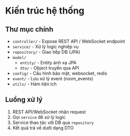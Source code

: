 # Kiến trúc hệ thống

## Thư mục chính
- `controller/` - Expose REST API / WebSocket endpoint
- `service/` - Xử lý logic nghiệp vụ
- `repository/` - Giao tiếp DB (JPA)
- `model/`
  - `entity/` - Entity ánh xạ JPA
  - `dto/` - Object truyền qua API
- `config/` - Cấu hình bảo mật, websocket, redis
- `event/` - Lưu xử lý event (room_events)
- `utils/` - Hàm tiện ích

## Luồng xử lý
1. REST API/WebSocket nhận request
2. Gọi `service` để xử lý logic
3. Service thao tác với DB qua `repository`
4. Kết quả trả về dưới dạng DTO
